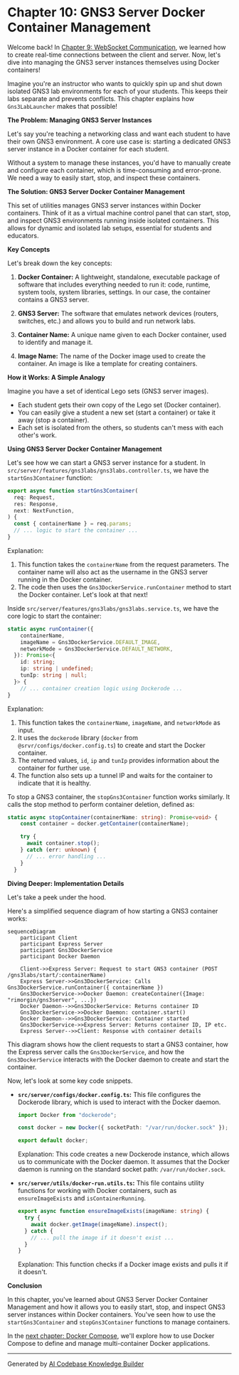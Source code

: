 # Chapter 10: GNS3 Server Docker Container Management

Welcome back! In [Chapter 9: WebSocket Communication](09_websocket_communication.md), we learned how to create real-time connections between the client and server. Now, let's dive into managing the GNS3 server instances themselves using Docker containers!

Imagine you're an instructor who wants to quickly spin up and shut down isolated GNS3 lab environments for each of your students. This keeps their labs separate and prevents conflicts. This chapter explains how `Gns3LabLauncher` makes that possible!

**The Problem: Managing GNS3 Server Instances**

Let's say you're teaching a networking class and want each student to have their own GNS3 environment. A core use case is: starting a dedicated GNS3 server instance in a Docker container for each student.

Without a system to manage these instances, you'd have to manually create and configure each container, which is time-consuming and error-prone. We need a way to easily start, stop, and inspect these containers.

**The Solution: GNS3 Server Docker Container Management**

This set of utilities manages GNS3 server instances within Docker containers. Think of it as a virtual machine control panel that can start, stop, and inspect GNS3 environments running inside isolated containers. This allows for dynamic and isolated lab setups, essential for students and educators.

**Key Concepts**

Let's break down the key concepts:

1.  **Docker Container:** A lightweight, standalone, executable package of software that includes everything needed to run it: code, runtime, system tools, system libraries, settings. In our case, the container contains a GNS3 server.

2.  **GNS3 Server:** The software that emulates network devices (routers, switches, etc.) and allows you to build and run network labs.

3.  **Container Name:** A unique name given to each Docker container, used to identify and manage it.

4.  **Image Name:** The name of the Docker image used to create the container.  An image is like a template for creating containers.

**How it Works: A Simple Analogy**

Imagine you have a set of identical Lego sets (GNS3 server images).

*   Each student gets their own copy of the Lego set (Docker container).
*   You can easily give a student a new set (start a container) or take it away (stop a container).
*   Each set is isolated from the others, so students can't mess with each other's work.

**Using GNS3 Server Docker Container Management**

Let's see how we can start a GNS3 server instance for a student. In `src/server/features/gns3labs/gns3labs.controller.ts`, we have the `startGns3Container` function:

```typescript
export async function startGns3Container(
  req: Request,
  res: Response,
  next: NextFunction,
) {
  const { containerName } = req.params;
  // ... logic to start the container ...
}
```

Explanation:

1.  This function takes the `containerName` from the request parameters. The container name will also act as the username in the GNS3 server running in the Docker container.
2.  The code then uses the `Gns3DockerService.runContainer` method to start the Docker container.  Let's look at that next!

Inside `src/server/features/gns3labs/gns3labs.service.ts`, we have the core logic to start the container:

```typescript
static async runContainer({
    containerName,
    imageName = Gns3DockerService.DEFAULT_IMAGE,
    networkMode = Gns3DockerService.DEFAULT_NETWORK,
  }): Promise<{
    id: string;
    ip: string | undefined;
    tunIp: string | null;
  }> {
    // ... container creation logic using Dockerode ...
}
```

Explanation:

1.  This function takes the `containerName`, `imageName`, and `networkMode` as input.
2.  It uses the `dockerode` library (`docker` from `@srvr/configs/docker.config.ts`) to create and start the Docker container.
3.  The returned values, `id`, `ip` and `tunIp` provides information about the container for further use.
4.  The function also sets up a tunnel IP and waits for the container to indicate that it is healthy.

To stop a GNS3 container, the `stopGns3Container` function works similarly. It calls the stop method to perform container deletion, defined as:

```typescript
static async stopContainer(containerName: string): Promise<void> {
    const container = docker.getContainer(containerName);

    try {
      await container.stop();
    } catch (err: unknown) {
      // ... error handling ...
    }
  }
```

**Diving Deeper: Implementation Details**

Let's take a peek under the hood.

Here's a simplified sequence diagram of how starting a GNS3 container works:

```mermaid
sequenceDiagram
    participant Client
    participant Express Server
    participant Gns3DockerService
    participant Docker Daemon

    Client->>Express Server: Request to start GNS3 container (POST /gns3labs/start/:containerName)
    Express Server->>Gns3DockerService: Calls Gns3DockerService.runContainer({ containerName })
    Gns3DockerService->>Docker Daemon: createContainer({Image: "rimorgin/gns3server", ...})
    Docker Daemon-->>Gns3DockerService: Returns container ID
    Gns3DockerService->>Docker Daemon: container.start()
    Docker Daemon-->>Gns3DockerService: Container started
    Gns3DockerService->>Express Server: Returns container ID, IP etc.
    Express Server-->>Client: Response with container details
```

This diagram shows how the client requests to start a GNS3 container, how the Express server calls the `Gns3DockerService`, and how the `Gns3DockerService` interacts with the Docker daemon to create and start the container.

Now, let's look at some key code snippets.

*   **`src/server/configs/docker.config.ts`:** This file configures the Dockerode library, which is used to interact with the Docker daemon.

    ```typescript
    import Docker from "dockerode";

    const docker = new Docker({ socketPath: "/var/run/docker.sock" });

    export default docker;
    ```

    Explanation:
    This code creates a new Dockerode instance, which allows us to communicate with the Docker daemon.  It assumes that the Docker daemon is running on the standard socket path: `/var/run/docker.sock`.

*   **`src/server/utils/docker-run.utils.ts`:** This file contains utility functions for working with Docker containers, such as `ensureImageExists` and `isContainerRunning`.

    ```typescript
    export async function ensureImageExists(imageName: string) {
      try {
        await docker.getImage(imageName).inspect();
      } catch {
        // ... pull the image if it doesn't exist ...
      }
    }
    ```

    Explanation:
    This function checks if a Docker image exists and pulls it if it doesn't.

**Conclusion**

In this chapter, you've learned about GNS3 Server Docker Container Management and how it allows you to easily start, stop, and inspect GNS3 server instances within Docker containers. You've seen how to use the `startGns3Container` and `stopGns3Container` functions to manage containers.

In the [next chapter: Docker Compose](11_docker_compose.md), we'll explore how to use Docker Compose to define and manage multi-container Docker applications.


---

Generated by [AI Codebase Knowledge Builder](https://github.com/The-Pocket/Tutorial-Codebase-Knowledge)